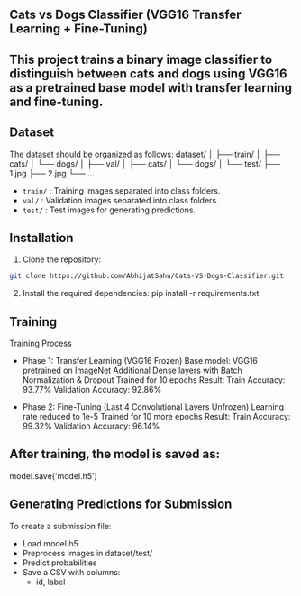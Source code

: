 ## Cats vs Dogs Classifier (VGG16 Transfer Learning + Fine-Tuning)
This project trains a binary image classifier to distinguish between cats and dogs using **VGG16** as a pretrained base model with transfer learning and fine-tuning.
---

## Dataset
The dataset should be organized as follows:
dataset/
 │
 ├── train/
 │ ├── cats/
 │ └── dogs/
 │
 ├── val/
 │ ├── cats/
 │ └── dogs/
 │
 └── test/
 ├── 1.jpg
 ├── 2.jpg
 └── ...


 - `train/` : Training images separated into class folders.
 - `val/` : Validation images separated into class folders.
 - `test/` : Test images for generating predictions.

## Installation

1. Clone the repository:
```bash
git clone https://github.com/AbhijatSahu/Cats-VS-Dogs-Classifier.git

```
2. Install the required dependencies:
pip install -r requirements.txt

## Training
Training Process
 - Phase 1: Transfer Learning (VGG16 Frozen)
Base model: VGG16 pretrained on ImageNet
Additional Dense layers with Batch Normalization & Dropout
Trained for 10 epochs
Result:
Train Accuracy: 93.77%
Validation Accuracy: 92.86%

 - Phase 2: Fine-Tuning (Last 4 Convolutional Layers Unfrozen)
Learning rate reduced to 1e-5
Trained for 10 more epochs
Result:
Train Accuracy: 99.32%
Validation Accuracy: 96.14%

## After training, the model is saved as:
model.save('model.h5')

## Generating Predictions for Submission
To create a submission file:
 - Load model.h5
 - Preprocess images in dataset/test/
 - Predict probabilities
 - Save a CSV with columns:
   - id, label
